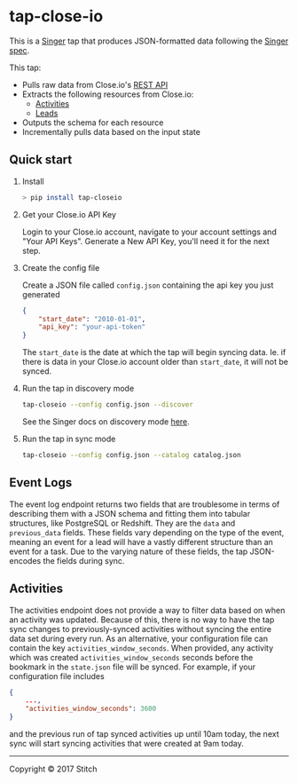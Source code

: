 # tap-close-io

This is a [Singer](https://singer.io) tap that produces JSON-formatted data following the [Singer spec](https://github.com/singer-io/getting-started/blob/master/SPEC.md).

This tap:
- Pulls raw data from Close.io's [REST API](https://developer.close.io/)
- Extracts the following resources from Close.io:
  - [Activities](https://developer.close.io/#activities)
  - [Leads](https://developer.close.io/#leads)
- Outputs the schema for each resource
- Incrementally pulls data based on the input state


## Quick start

1. Install

    ```bash
    > pip install tap-closeio
    ```

2. Get your Close.io API Key

    Login to your Close.io account, navigate to your account settings and "Your API Keys". Generate a New API Key, you'll need it for the next step.

3. Create the config file

    Create a JSON file called `config.json` containing the api key you just
    generated 

    ```json
    {
        "start_date": "2010-01-01",
        "api_key": "your-api-token"
    }
    ```

    The `start_date` is the date at which the tap will begin syncing data. Ie.
    if there is data in your Close.io account older than `start_date`, it will
    not be synced.

4. Run the tap in discovery mode

    ```bash
    tap-closeio --config config.json --discover
    ```

   See the Singer docs on discovery mode
   [here](https://github.com/singer-io/getting-started/blob/master/BEST_PRACTICES.md#discover-mode-and-connection-checks).

5. Run the tap in sync mode

    ```bash
    tap-closeio --config config.json --catalog catalog.json
    ```

## Event Logs

The event log endpoint returns two fields that are troublesome in terms of
describing them with a JSON schema and fitting them into tabular structures,
like PostgreSQL or Redshift. They are the `data` and `previous_data` fields.
These fields vary depending on the type of the event, meaning an event for a
lead will have a vastly different structure than an event for a task. Due to
the varying nature of these fields, the tap JSON-encodes the fields during
sync.

## Activities

The activities endpoint does not provide a way to filter data based on when an
activity was updated. Because of this, there is no way to have the tap sync
changes to previously-synced activities without syncing the entire data set
during every run. As an alternative, your configuration file can contain the
key `activities_window_seconds`. When provided, any activity which was created
`activities_window_seconds` seconds before the bookmark in the `state.json`
file will be synced. For example, if your configuration file includes

```json
{
    ...,
    "activities_window_seconds": 3600
}
```

and the previous run of tap synced activities up until 10am today, the next
sync will start syncing activities that were created at 9am today.

---

Copyright &copy; 2017 Stitch
